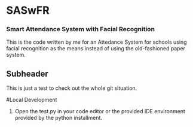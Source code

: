 # SASwFR
### Smart Attendance System with Facial Recognition


This is the code written by me for an Attedance System for schools using facial recognition as the means instead of using the old-fashioned paper system.

## Subheader
This is just a test to check out the whole git situation.

#Local Development
1. Open the test.py in your code editor or the provided IDE environment provided by the python installment.
